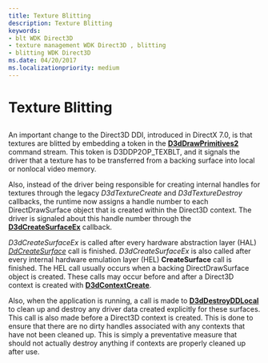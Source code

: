 ```yaml
---
title: Texture Blitting
description: Texture Blitting
keywords:
- blt WDK Direct3D
- texture management WDK Direct3D , blitting
- blitting WDK Direct3D
ms.date: 04/20/2017
ms.localizationpriority: medium
---
```


# Texture Blitting


## <span id="ddk_texture_blitting_gg"></span><span id="DDK_TEXTURE_BLITTING_GG"></span>


An important change to the Direct3D DDI, introduced in DirectX 7.0, is that textures are blitted by embedding a token in the [**D3dDrawPrimitives2**](/windows-hardware/drivers/ddi/d3dhal/nc-d3dhal-lpd3dhal_drawprimitives2cb) command stream. This token is D3DDP2OP\_TEXBLT, and it signals the driver that a texture has to be transferred from a backing surface into local or nonlocal video memory.

Also, instead of the driver being responsible for creating internal handles for textures through the legacy *D3dTextureCreate* and *D3dTextureDestroy* callbacks, the runtime now assigns a handle number to each DirectDrawSurface object that is created within the Direct3D context. The driver is signaled about this handle number through the [**D3dCreateSurfaceEx**](/windows/win32/api/ddrawint/nc-ddrawint-pdd_createsurfaceex) callback.

*D3dCreateSurfaceEx* is called after every hardware abstraction layer (HAL) [*DdCreateSurface*](/previous-versions/windows/hardware/drivers/ff549263(v=vs.85)) call is finished. *D3dCreateSurfaceEx* is also called after every internal hardware emulation layer (HEL) **CreateSurface** call is finished. The HEL call usually occurs when a backing DirectDrawSurface object is created. These calls may occur before and after a Direct3D context is created with [**D3dContextCreate**](/windows-hardware/drivers/ddi/d3dhal/nc-d3dhal-lpd3dhal_contextcreatecb).

Also, when the application is running, a call is made to [**D3dDestroyDDLocal**](/windows/win32/api/ddrawint/nc-ddrawint-pdd_destroyddlocal) to clean up and destroy any driver data created explicitly for these surfaces. This call is also made before a Direct3D context is created. This is done to ensure that there are no dirty handles associated with any contexts that have not been cleaned up. This is simply a preventative measure that should not actually destroy anything if contexts are properly cleaned up after use.

 

